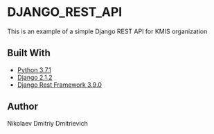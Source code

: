 # DJANGO_REST_API
This is an example of a simple Django REST API for KMIS organization

## Built With
* [Python 3.7.1](https://www.python.org/downloads/release/python-371/)
* [Django 2.1.2](https://docs.djangoproject.com/en/2.1/releases/2.1.2/)
* [Django Rest Framework 3.9.0](https://www.django-rest-framework.org/community/release-notes/)

## Author
Nikolaev Dmitriy Dmitrievich
